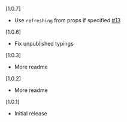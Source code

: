 [1.0.7]
* Use `refreshing` from props if specified [#13](https://github.com/hyochan/react-native-masonry-list/pull/13)

[1.0.6]
* Fix unpublished typings

[1.0.3]

* More readme

[1.0.2]

* More readme

[1.0.1]

* Initial release